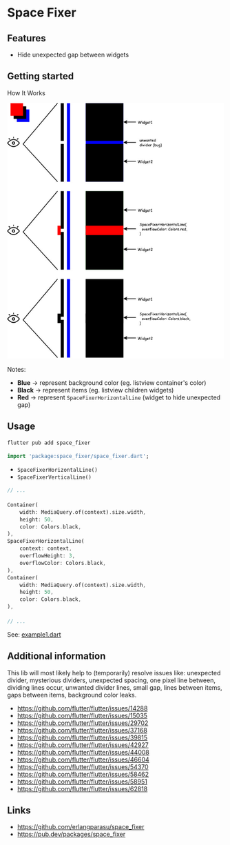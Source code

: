 <!--
This README describes the package. If you publish this package to pub.dev,
this README's contents appear on the landing page for your package.

For information about how to write a good package README, see the guide for
[writing package pages](https://dart.dev/guides/libraries/writing-package-pages).

For general information about developing packages, see the Dart guide for
[creating packages](https://dart.dev/guides/libraries/create-library-packages)
and the Flutter guide for
[developing packages and plugins](https://flutter.dev/developing-packages).
-->

# Space Fixer

## Features

- Hide unexpected gap between widgets

## Getting started

How It Works

![Screenshot How It Works](images/space_fixer.ss.jpg?raw=true "Screenshot How It Works")

Notes:
- **Blue** -> represent background color (eg. listview container's color)
- **Black** -> represent items (eg. listview children widgets)
- **Red** -> represent `SpaceFixerHorizontalLine` (widget to hide unexpected gap)

## Usage

```bash
flutter pub add space_fixer
```

```dart
import 'package:space_fixer/space_fixer.dart';
```

- `SpaceFixerHorizontalLine()`
- `SpaceFixerVerticalLine()`

```dart
// ...

Container(
    width: MediaQuery.of(context).size.width,
    height: 50,
    color: Colors.black,
),
SpaceFixerHorizontalLine(
    context: context,
    overflowHeight: 3,
    overflowColor: Colors.black,
),
Container(
    width: MediaQuery.of(context).size.width,
    height: 50,
    color: Colors.black,
),

// ...
```

See: [example1.dart](example/example1.dart)

## Additional information

This lib will most likely help to (temporarily) resolve issues like:
unexpected divider, mysterious dividers, unexpected spacing, one pixel line between, dividing lines occur, unwanted divider lines, small gap, lines between items, gaps between items, background color leaks.

- https://github.com/flutter/flutter/issues/14288
- https://github.com/flutter/flutter/issues/15035
- https://github.com/flutter/flutter/issues/29702
- https://github.com/flutter/flutter/issues/37168
- https://github.com/flutter/flutter/issues/39815
- https://github.com/flutter/flutter/issues/42927
- https://github.com/flutter/flutter/issues/44008
- https://github.com/flutter/flutter/issues/46604
- https://github.com/flutter/flutter/issues/54370
- https://github.com/flutter/flutter/issues/58462
- https://github.com/flutter/flutter/issues/58951
- https://github.com/flutter/flutter/issues/62818

## Links
- https://github.com/erlangparasu/space_fixer
- https://pub.dev/packages/space_fixer
